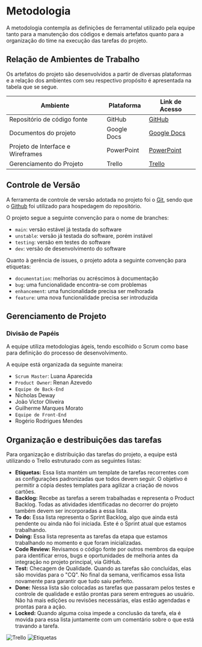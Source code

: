 
# Metodologia
A metodologia contempla as definições de ferramental utilizado pela equipe tanto para a manutenção dos códigos e demais artefatos quanto para a organização do time na execução das tarefas do projeto.

## Relação de Ambientes de Trabalho
Os artefatos do projeto são desenvolvidos a partir de diversas plataformas e a relação dos ambientes com seu respectivo propósito é apresentada na tabela que se segue. 

| Ambiente | Plataforma | Link de Acesso |
| ------------- | ------------- | -------------
| Repositório de código fonte  | GitHub | [GitHub](https://github.com/ICEI-PUC-Minas-PMV-ADS/pmv-ads-2024-1-e2-proj-int-t4-pmv-ads-2024-1-e2-proj-InfoHub.git) |
| Documentos do projeto  | Google Docs | [Google Docs](https://docs.google.com/document/d/1CUFskGWb7eC3LL1kh2X8etuYh4pKSSlmVeejPDd84tQ/edit?usp=sharing) | 
| Projeto de Interface e  Wireframes | PowerPoint | [PowerPoint](https://onedrive.live.com/view.aspx?resid=B7FF77BCFB184F33%218386&authkey=!AGW3K48mQhttL2s) |
| Gerenciamento do Projeto | Trello  | [Trello](https://trello.com/invite/b/SsBO4WyN/ATTI34b0322b1204d9eac204cd8f8de0ba35362E6C9F/eixo-2-desenvolvimento-de-aplicacao-web-interativa) |


## Controle de Versão

A ferramenta de controle de versão adotada no projeto foi o
[Git](https://git-scm.com/), sendo que o [Github](https://github.com)
foi utilizado para hospedagem do repositório.

O projeto segue a seguinte convenção para o nome de branches:

- `main`: versão estável já testada do software
- `unstable`: versão já testada do software, porém instável
- `testing`: versão em testes do software
- `dev`: versão de desenvolvimento do software

Quanto à gerência de issues, o projeto adota a seguinte convenção para
etiquetas:

- `documentation`: melhorias ou acréscimos à documentação
- `bug`: uma funcionalidade encontra-se com problemas
- `enhancement`: uma funcionalidade precisa ser melhorada
- `feature`: uma nova funcionalidade precisa ser introduzida

## Gerenciamento de Projeto

### Divisão de Papéis

A equipe utiliza metodologias ágeis, tendo escolhido o Scrum como base para definição do processo de desenvolvimento.

A equipe está organizada da seguinte maneira:

- `Scrum Master`: Luana Aparecida
- `Product Owner`: Renan Azevedo
- `Equipe de Back-End`
- Nicholas Deway
- João Victor Oliveira
- Guilherme Marques Morato
- `Equipe de Front-End`
- Rogério Rodrigues Mendes

## Organização e destribuições das tarefas

Para organização e distribuição das tarefas do projeto, a equipe está utilizando o Trello estruturado com as seguintes listas: 

- **Etiquetas:** Essa lista mantém um template de tarefas recorrentes com as configurações padronizadas que todos devem seguir. O objetivo é permitir a cópia destes templates para agilizar a criação de novos cartões.
- **Backlog:** Recebe as tarefas a serem trabalhadas e representa o Product Backlog. Todas as atividades identificadas no decorrer do projeto também devem ser incorporadas a essa lista.
- **To do:** Essa lista representa o Sprint Backlog, algo que ainda está pendente ou ainda não foi iniciada. Este é o Sprint atual que estamos trabalhando.
- **Doing:**  Essa lista representa as tarefas da etapa que estamos trabalhando no momento e que foram inicializadas.
- **Code Review:** Revisamos  o código fonte por outros membros da equipe para identificar erros, bugs e oportunidades de melhoria antes da integração no projeto principal, via GitHub.
- **Test:** Checagem de Qualidade. Quando as tarefas são concluídas, elas são movidas para o "CQ". No final da semana, verificamos essa lista novamente para garantir que tudo saiu perfeito.
- **Done:** Nessa lista são colocadas as tarefas que passaram pelos testes e controle de qualidade e estão prontas para serem entregues ao usuário. Não há mais edições ou revisões necessárias, elas estão agendadas e prontas para a ação.
- **Locked:** Quando alguma coisa impede a conclusão da tarefa, ela é movida para essa lista juntamente com um comentário sobre o que está travando a tarefa.


![Trello](https://github.com/ICEI-PUC-Minas-PMV-ADS/pmv-ads-2024-1-e2-proj-int-t4-pmv-ads-2024-1-e2-proj-InfoHub/assets/65633444/0cbac68a-8b80-4763-af43-d7989a468fa9)
![Etiquetas](https://github.com/ICEI-PUC-Minas-PMV-ADS/pmv-ads-2024-1-e2-proj-int-t4-pmv-ads-2024-1-e2-proj-InfoHub/assets/144181666/fee3839d-08cf-49b3-a79a-10d0567673b9)





